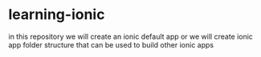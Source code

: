 # learning-ionic
in this repository we will create an ionic default app or we will create ionic app folder structure that can be used to build other ionic apps
